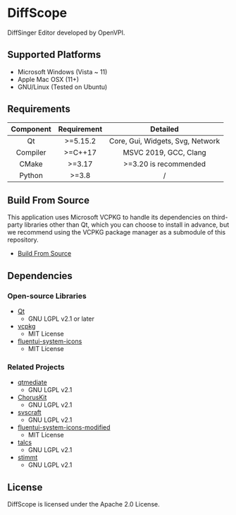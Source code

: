# DiffScope

DiffSinger Editor developed by OpenVPI.

## Supported Platforms

+ Microsoft Windows (Vista ~ 11)
+ Apple Mac OSX (11+)
+ GNU/Linux (Tested on Ubuntu)

## Requirements

| Component | Requirement |               Detailed               |
|:---------:|:-----------:|:------------------------------------:|
|    Qt     |  \>=5.15.2  |   Core, Gui, Widgets, Svg, Network   |
| Compiler  |  \>=C++17   |        MSVC 2019, GCC, Clang         |
|   CMake   |   \>=3.17   |        >=3.20 is recommended         |
|  Python   |   \>=3.8    |                  /                   |

## Build From Source

This application uses Microsoft VCPKG to handle its dependencies on third-party libraries other than Qt, which you can choose to install in advance, but we recommend using the VCPKG package manager as a submodule of this repository.

+ [Build From Source](docs/build-from-source.md)

## Dependencies

### Open-source Libraries

+ [Qt](https://www.qt.io/)
    + GNU LGPL v2.1 or later
+ [vcpkg](https://github.com/microsoft/vcpkg)
    + MIT License
+ [fluentui-system-icons](https://github.com/microsoft/fluentui-system-icons)
    + MIT License

### Related Projects

+ [qtmediate](https://github.com/stdware/qtmediate)
    + GNU LGPL v2.1
+ [ChorusKit](https://github.com/stdware/choruskit)
    + GNU LGPL v2.1
+ [svscraft](https://github.com/diffscope/svscraft)
    + GNU LGPL v2.1
+ [fluentui-system-icons-modified](https://github.com/CrSjimo/fluentui-system-icons-modified)
    + MIT License
+ [talcs](https://github.com/CrSjimo/talcs)
    + GNU LGPL v2.1
+ [stimmt](https://github.com/CrSjimo/stimmt)
    + GNU LGPL v2.1

## License

DiffScope is licensed under the Apache 2.0 License.